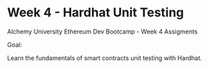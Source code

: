 # Week 4 - Hardhat Unit Testing

Alchemy University Ethereum Dev Bootcamp - Week 4 Assigments

Goal: 

Learn the fundamentals of smart contracts unit testing with Hardhat.
